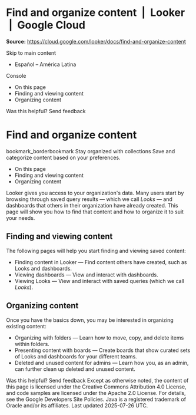 # Find and organize content  |  Looker  |  Google Cloud

**Source:** https://cloud.google.com/looker/docs/find-and-organize-content

Skip to main content 
  * Español – América Latina

Console 


  * On this page
  * Finding and viewing content
  * Organizing content




Was this helpful?
Send feedback 
#  Find and organize content
bookmark_borderbookmark Stay organized with collections  Save and categorize content based on your preferences.
  * On this page
  * Finding and viewing content
  * Organizing content


Looker gives you access to your organization's data. Many users start by browsing through saved query results — which we call _Looks_ — and dashboards that others in their organization have already created. This page will show you how to find that content and how to organize it to suit your needs. 
## Finding and viewing content
The following pages will help you start finding and viewing saved content:
  * Finding content in Looker — Find content others have created, such as Looks and dashboards.
  * Viewing dashboards — View and interact with dashboards.
  * Viewing Looks — View and interact with saved queries (which we call _Looks_).


## Organizing content
Once you have the basics down, you may be interested in organizing existing content:
  * Organizing with folders — Learn how to move, copy, and delete items within folders.
  * Presenting content with boards — Create boards that show curated sets of Looks and dashboards for your different teams.
  * Deleted and unused content for admins — Learn how you, as an admin, can further clean up deleted and unused content.


Was this helpful?
Send feedback 
Except as otherwise noted, the content of this page is licensed under the Creative Commons Attribution 4.0 License, and code samples are licensed under the Apache 2.0 License. For details, see the Google Developers Site Policies. Java is a registered trademark of Oracle and/or its affiliates.
Last updated 2025-07-26 UTC.


